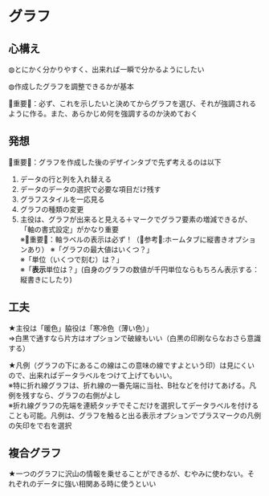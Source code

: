 # グラフ

## 心構え

◍とにかく分かりやすく、出来れば一瞬で分かるようにしたい

◍作成したグラフを調整できるかが基本  

🔶重要🔶：必ず、これを示したいと決めてからグラフを選び、それが強調されるように作る。また、あらかじめ何を強調するのか決めておく

## 発想

🔶重要🔶：グラフを作成した後のデザインタブで先ず考えるのは以下  

1. データの行と列を入れ替える  
2. データのデータの選択で必要な項目だけ残す  
3. グラフスタイルを一応見る  
4. グラフの種類の変更  
5. 主役は、グラフが出来ると見える＋マークでグラフ要素の増減できるが、「軸の書式設定」がかなり重要  
※🔶重要🔶：軸ラベルの表示は必ず！（🔹参考🔹:ホームタブに縦書きオプションあり）
※「グラフの最大値はいくつ？」  
※「単位（いくつで刻む）は？」  
※「**表示**単位は？」(自身のグラフの数値が千円単位ならもちろん表示する：縦書きにしたり)  

## 工夫

★主役は「暖色」脇役は「寒冷色（薄い色）」  
⇒白黒で通すなら片方はオプションで破線もいい（白黒の印刷ならなおさら意識する）

★凡例（グラフの下にあるこの線はこの意味の線ですよという印）は見にくいので、出来ればデータラベルをつけて上げてもいい。  
※特に折れ線グラフは、折れ線の一番先端に当社、B社などを付けてあげる。凡例を残すなら、グラフの右側がよし  
※折れ線グラフの先端を連続タッチでそこだけを選択してデータラベルを付けることも可能。凡例は、グラフを触ると出る表示オプションでプラスマークの凡例の矢印をで右を選択

## 複合グラフ

★一つのグラフに沢山の情報を乗せることができるが、むやみに使わない。それぞれのデータに強い相関ある時に使うといい


